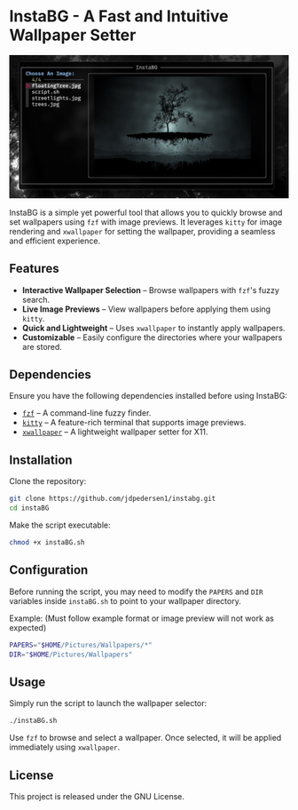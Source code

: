 # InstaBG - A Fast and Intuitive Wallpaper Setter

![screenshot](screenshot.png)

InstaBG is a simple yet powerful tool that allows you to quickly browse and set wallpapers using `fzf` with image previews. It leverages `kitty` for image rendering and `xwallpaper` for setting the wallpaper, providing a seamless and efficient experience.

## Features

- **Interactive Wallpaper Selection** – Browse wallpapers with `fzf`'s fuzzy search.
- **Live Image Previews** – View wallpapers before applying them using `kitty`.
- **Quick and Lightweight** – Uses `xwallpaper` to instantly apply wallpapers.
- **Customizable** – Easily configure the directories where your wallpapers are stored.

## Dependencies

Ensure you have the following dependencies installed before using InstaBG:

- [`fzf`](https://github.com/junegunn/fzf) – A command-line fuzzy finder.  
- [`kitty`](https://sw.kovidgoyal.net/kitty/) – A feature-rich terminal that supports image previews.  
- [`xwallpaper`](https://github.com/stoeckmann/xwallpaper) – A lightweight wallpaper setter for X11.

## Installation

Clone the repository:

```bash
git clone https://github.com/jdpedersen1/instabg.git
cd instaBG
```

Make the script executable:

```bash
chmod +x instaBG.sh
```

## Configuration

Before running the script, you may need to modify the `PAPERS` and `DIR` variables inside `instaBG.sh` to point to your wallpaper directory.

Example: (Must follow example format or image preview will not work as expected)

```bash
PAPERS="$HOME/Pictures/Wallpapers/*"
DIR="$HOME/Pictures/Wallpapers"
```

## Usage

Simply run the script to launch the wallpaper selector:

```bash
./instaBG.sh
```

Use `fzf` to browse and select a wallpaper. Once selected, it will be applied immediately using `xwallpaper`.

## License

This project is released under the GNU License.


